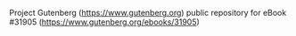 Project Gutenberg (https://www.gutenberg.org) public repository for eBook #31905 (https://www.gutenberg.org/ebooks/31905)

